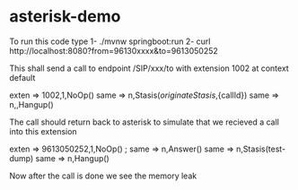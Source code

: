 # asterisk-demo

To run this code type
1- ./mvnw springboot:run
2- curl http://localhost:8080?from=96130xxxx&to=9613050252

This shall send a call to endpoint /SIP/xxx/to with extension 1002 at context default 

exten => 1002,1,NoOp()
 same =>      n,Stasis(${originateStasis},${callId})
 same =>      n,,Hangup()
 
The call should return back to asterisk to simulate that we recieved a call into this extension 

exten => 9613050252,1,NoOp()
; same =>      n,Answer()
 same =>      n,Stasis(test-dump)
 same =>      n,Hangup()

Now after the call is done we see the memory leak
